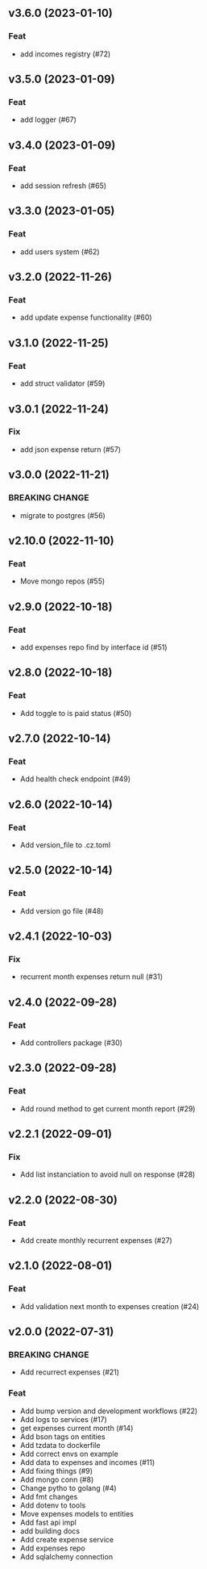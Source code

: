 ## v3.6.0 (2023-01-10)

### Feat

- add incomes registry (#72)

## v3.5.0 (2023-01-09)

### Feat

- add logger (#67)

## v3.4.0 (2023-01-09)

### Feat

- add session refresh (#65)

## v3.3.0 (2023-01-05)

### Feat

- add users system (#62)

## v3.2.0 (2022-11-26)

### Feat

- add update expense functionality (#60)

## v3.1.0 (2022-11-25)

### Feat

- add struct validator (#59)

## v3.0.1 (2022-11-24)

### Fix

- add json expense return (#57)

## v3.0.0 (2022-11-21)

### BREAKING CHANGE

- migrate to postgres (#56)

## v2.10.0 (2022-11-10)

### Feat

- Move mongo repos (#55)

## v2.9.0 (2022-10-18)

### Feat

- add expenses repo find by interface id (#51)

## v2.8.0 (2022-10-18)

### Feat

- Add toggle to is paid status (#50)

## v2.7.0 (2022-10-14)

### Feat

- Add health check endpoint (#49)

## v2.6.0 (2022-10-14)

### Feat

- Add version_file to .cz.toml

## v2.5.0 (2022-10-14)

### Feat

- Add version go file (#48)

## v2.4.1 (2022-10-03)

### Fix

- recurrent month expenses return null (#31)

## v2.4.0 (2022-09-28)

### Feat

- Add controllers package (#30)

## v2.3.0 (2022-09-28)

### Feat

- Add round method to get current month report (#29)

## v2.2.1 (2022-09-01)

### Fix

- Add list instanciation to avoid null on response (#28)

## v2.2.0 (2022-08-30)

### Feat

- Add create monthly recurrent expenses (#27)

## v2.1.0 (2022-08-01)

### Feat

- Add validation next month to expenses creation  (#24)

## v2.0.0 (2022-07-31)

### BREAKING CHANGE

- Add recurrect expenses (#21)

### Feat

- Add bump version and development workflows (#22)
- Add logs to services (#17)
- get expenses current month (#14)
- Add bson tags on entities
- Add tzdata to dockerfile
- Add correct envs on example
- Add data to expenses and incomes (#11)
- Add fixing things (#9)
- Add mongo conn (#8)
- Change pytho to golang (#4)
- Add fmt changes
- Add dotenv to tools
- Move expenses models to entities
- Add fast api impl
- add building docs
- Add create expense service
- Add expenses repo
- Add sqlalchemy connection
